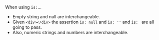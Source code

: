 When using `is:`...

* Empty string and null are interchangeable.
* Given `<div></div>` the assertion `is: null` and `is: ''` and `is: ` are all going to pass.
* Also, numeric strings and numbers are interchangeable.
